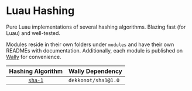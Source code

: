 # Luau Hashing

Pure Luau implementations of several hashing algorithms. Blazing fast (for Luau) and well-tested.

Modules reside in their own folders under `modules` and have their own READMEs with documentation. Additionally, each module is published on [Wally](https://wally.run/) for convenience.

| Hashing Algorithm       | Wally Dependency
|:-----------------------:|:---------------------
| [`sha-1`](modules/sha1) | `dekkonot/sha1@1.0` 